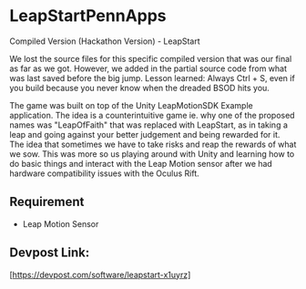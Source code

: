 # LeapStartPennApps
Compiled Version (Hackathon Version) - LeapStart

We lost the source files for this specific compiled version that was our final as far as we got. However, we added in the partial source code from what was last saved before the big jump. Lesson learned: Always Ctrl + S, even if you build because you never know when the dreaded BSOD hits you.

The game was built on top of the Unity LeapMotionSDK Example application. The idea is a counterintuitive game ie. why one of the proposed names was "LeapOfFaith" that was replaced with LeapStart, as in taking a leap and going against your better judgement and being rewarded for it. The idea that sometimes we have to take risks and reap the rewards of what we sow. This was more so us playing around with Unity and learning how to do basic things and interact with the Leap Motion sensor after we had hardware compatibility issues with the Oculus Rift. 

## Requirement
- Leap Motion Sensor

## Devpost Link:
[https://devpost.com/software/leapstart-x1uyrz]
